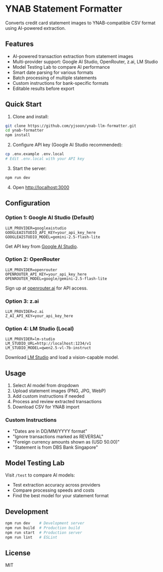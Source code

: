# YNAB Statement Formatter

Converts credit card statement images to YNAB-compatible CSV format using AI-powered extraction.

## Features

- AI-powered transaction extraction from statement images
- Multi-provider support: Google AI Studio, OpenRouter, z.ai, LM Studio
- Model Testing Lab to compare AI performance
- Smart date parsing for various formats
- Batch processing of multiple statements
- Custom instructions for bank-specific formats
- Editable results before export

## Quick Start

1. Clone and install:
```bash
git clone https://github.com/yjsoon/ynab-llm-formatter.git
cd ynab-formatter
npm install
```

2. Configure API key (Google AI Studio recommended):
```bash
cp .env.example .env.local
# Edit .env.local with your API key
```

3. Start the server:
```bash
npm run dev
```

4. Open [http://localhost:3000](http://localhost:3000)

## Configuration

### Option 1: Google AI Studio (Default)
```env
LLM_PROVIDER=googleaistudio
GOOGLEAISTUDIO_API_KEY=your_api_key_here
GOOGLEAISTUDIO_MODEL=gemini-2.5-flash-lite
```

Get API key from [Google AI Studio](https://aistudio.google.com/app/apikey).

### Option 2: OpenRouter
```env
LLM_PROVIDER=openrouter
OPENROUTER_API_KEY=your_api_key_here
OPENROUTER_MODEL=google/gemini-2.5-flash-lite
```

Sign up at [openrouter.ai](https://openrouter.ai) for API access.

### Option 3: z.ai
```env
LLM_PROVIDER=z.ai
Z_AI_API_KEY=your_api_key_here
```

### Option 4: LM Studio (Local)
```env
LLM_PROVIDER=lm-studio
LM_STUDIO_URL=http://localhost:1234/v1
LM_STUDIO_MODEL=qwen2.5-vl-7b-instruct
```

Download [LM Studio](https://lmstudio.ai/) and load a vision-capable model.

## Usage

1. Select AI model from dropdown
2. Upload statement images (PNG, JPG, WebP)
3. Add custom instructions if needed
4. Process and review extracted transactions
5. Download CSV for YNAB import

### Custom Instructions

- "Dates are in DD/MM/YYYY format"
- "Ignore transactions marked as REVERSAL"
- "Foreign currency amounts shown as (USD 50.00)"
- "Statement is from DBS Bank Singapore"

## Model Testing Lab

Visit `/test` to compare AI models:
- Test extraction accuracy across providers
- Compare processing speeds and costs
- Find the best model for your statement format

## Development

```bash
npm run dev    # Development server
npm run build  # Production build
npm run start  # Production server
npm run lint   # ESLint
```

## License

MIT